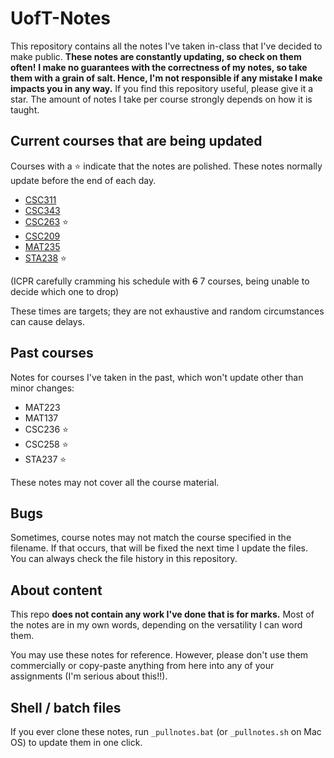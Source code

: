 # UofT-Notes

This repository contains all the notes I've taken in-class that I've decided to make public. **These notes are constantly updating, so check on them often!**
**I make no guarantees with the correctness of my notes, so take them with a grain of salt. Hence, I'm not responsible if any mistake I make impacts you in any way.** If you find this repository useful, please give it a star. The amount of notes I take per course strongly depends on how it is taught.
 
## Current courses that are being updated


Courses with a ⭐ indicate that the notes are polished. 
These notes normally update before the end of each day.

- [CSC311](https://github.com/ICPRplshelp/UofT-Notes/blob/main/CSC311.pdf)
- [CSC343](https://github.com/ICPRplshelp/UofT-Notes/blob/main/CSC343.pdf)
- [CSC263](https://github.com/ICPRplshelp/UofT-Notes/blob/main/CSC263.pdf) ⭐
- [CSC209](https://github.com/ICPRplshelp/UofT-Notes/blob/main/CSC209.pdf)
- [MAT235](https://github.com/ICPRplshelp/UofT-Notes/blob/main/MAT235.pdf)
- [STA238](https://github.com/ICPRplshelp/UofT-Notes/blob/main/STA238.pdf) ⭐

(ICPR carefully cramming his schedule with ~~6~~ 7 courses, being unable to decide which one to drop)

These times are targets; they are not exhaustive and random circumstances can cause delays.

## Past courses

Notes for courses I've taken in the past, which won't update other than minor changes:

- MAT223
- MAT137
- CSC236 ⭐
- CSC258 ⭐
- STA237 ⭐

These notes may not cover all the course material.


## Bugs

Sometimes, course notes may not match the course specified in the filename. If that occurs, that will be fixed the next time I update the files. You can always check the file history in this repository.


## About content

This repo **does not contain any work I've done that is for marks.** Most of the notes are in my own words, depending on the versatility I can word them.

You may use these notes for reference. However, please don't use them commercially or copy-paste anything from here into any of your assignments (I'm serious about this!!).

## Shell / batch files

If you ever clone these notes, run `_pullnotes.bat` (or `_pullnotes.sh` on Mac OS) to update them in one click.

